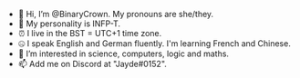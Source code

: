 - 👋 Hi, I’m @BinaryCrown. My pronouns are she/they.
- 🧠 My personality is INFP-T.
- ⏰ I live in the BST = UTC+1 time zone.
- 🤐 I speak English and German fluently. I'm learning French and Chinese.
- 👀 I’m interested in science, computers, logic and maths.
- 📫 Add me on Discord at "Jayde#0152".
